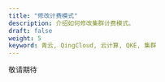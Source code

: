 ```yaml
---
title: "修改计费模式"
description: 介绍如何修改集群计费模式。
draft: false
weight: 5
keyword: 青云, QingCloud, 云计算, QKE, 集群
---
```


敬请期待
